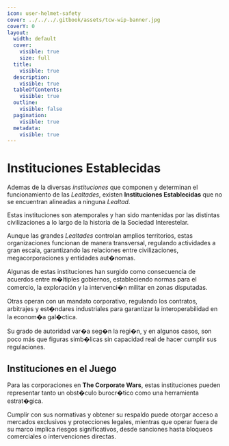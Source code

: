```yaml
---
icon: user-helmet-safety
cover: ../../../.gitbook/assets/tcw-wip-banner.jpg
coverY: 0
layout:
  width: default
  cover:
    visible: true
    size: full
  title:
    visible: true
  description:
    visible: true
  tableOfContents:
    visible: true
  outline:
    visible: false
  pagination:
    visible: true
  metadata:
    visible: true
---
```


# Instituciones Establecidas

Ademas de la diversas _instituciones_ que componen y determinan el funcionamiento de las _Lealtades_, existen **Instituciones Establecidas** que no se encuentran alineadas a ninguna _Lealtad_.

Estas instituciones son atemporales y han sido mantenidas por las distintas civilizaciones a lo largo de la historia de la Sociedad Interestelar.

Aunque las grandes _Lealtades_ controlan amplios territorios, estas organizaciones funcionan de manera transversal, regulando actividades a gran escala, garantizando las relaciones entre civilizaciones, megacorporaciones y entidades aut�nomas.

Algunas de estas instituciones han surgido como consecuencia de acuerdos entre m�ltiples gobiernos, estableciendo normas para el comercio, la exploración y la intervenci�n militar en zonas disputadas.

Otras operan con un mandato corporativo, regulando los contratos, arbitrajes y est�ndares industriales para garantizar la interoperabilidad en la econom�a gal�ctica.

Su grado de autoridad var�a seg�n la regi�n, y en algunos casos, son poco más que figuras simb�licas sin capacidad real de hacer cumplir sus regulaciones.

## Instituciones en el Juego

Para las corporaciones en **The Corporate Wars**, estas instituciones pueden representar tanto un obst�culo burocr�tico como una herramienta estrat�gica.

Cumplir con sus normativas y obtener su respaldo puede otorgar acceso a mercados exclusivos y protecciones legales, mientras que operar fuera de su marco implica riesgos significativos, desde sanciones hasta bloqueos comerciales o intervenciones directas.
